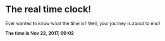 # The real time clock!

Ever wanted to know what the time is? Well, your journey is about to end!

**The time is Nov 22, 2017, 09:02**